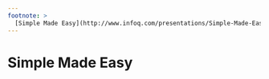 ```yaml
---
footnote: >
  [Simple Made Easy](http://www.infoq.com/presentations/Simple-Made-Easy)
---
```

# Simple Made Easy

